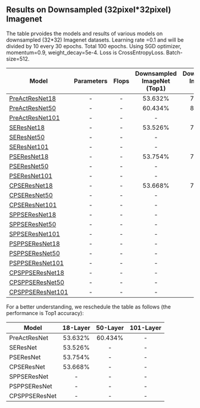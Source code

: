 
## Results on Downsampled (32pixel*32pixel) Imagenet
The table prvoides the models and results of various models on downsampled (32*32) Imagenet datasets. 
Learning rate =0.1 and will be divided by 10 every 30 epochs. Total 100 epochs.
Using SGD optimizer, momentum=0.9, weight_decay=5e-4.
Loss is CrossEntropyLoss.
Batch-size=512.

Model | Parameters| Flops | Downsampled ImageNet (Top1) | Downsampled ImageNet (Top5)
-------|:-------:|:--------:|:--------:|:--------:|
[PreActResNet18](https://drive.google.com/open?id=11pJX1ValkQLp1unMp1nml-2Azo8WSDpE) |- |- |53.632%|77.200%
[PreActResNet50](https://drive.google.com/open?id=1koSAcWUiYgxKqPw4U6fMdOl6Kp44bNIb) |- |- |60.434%|82.476%
[PreActResNet101]() |- |- |-|-
[SEResNet18](https://drive.google.com/open?id=1c5cULBL9NT17buv0oETmUaLvE1volIV4) |- |- |53.526%|77.424%
[SEResNet50]() |- |- |-|-
[SEResNet101]() |- |- |-|-
[PSEResNet18](https://drive.google.com/open?id=1_QsG2t2i7HXmzKr7eJonrjeNU2NQlgeu) |- |- |53.754%|77.412%
[PSEResNet50]() |- |- |-|-
[PSEResNet101]() |- |- |-|-
[CPSEResNet18](https://drive.google.com/open?id=1vl-MLRf7payUj7pCA_A-Q7BO35cLbOVh) |- |- |53.668%|77.610%
[CPSEResNet50]() |- |- |-|-
[CPSEResNet101]() |- |- |-|-
[SPPSEResNet18]() |- |- |-|-
[SPPSEResNet50]() |- |-|-|-
[SPPSEResNet101]() |- |- |-|-
[PSPPSEResNet18]() |- |- |-|-
[PSPPSEResNet50]() |- |- |-|-
[PSPPSEResNet101]() |- |- |-|-
[CPSPPSEResNet18]() |- |- |-|-
[CPSPPSEResNet50]() |- |- |-|-
[CPSPPSEResNet101]() |- |- |-|-


For a better understanding, we reschedule the table as follows (the performance is Top1 accuracy):

Model | 18-Layer| 50-Layer | 101-Layer | 
-------|:-------:|:--------:|:--------:|
PreActResNet    |53.632%|60.434%|-
SEResNet        |53.526%|-|-
PSEResNet       |53.754%|-|-
CPSEResNet      |53.668%|-|-
SPPSEResNet     |-|-|-
PSPPSEResNet    |-|-|-
CPSPPSEResNet   |-|-|-


